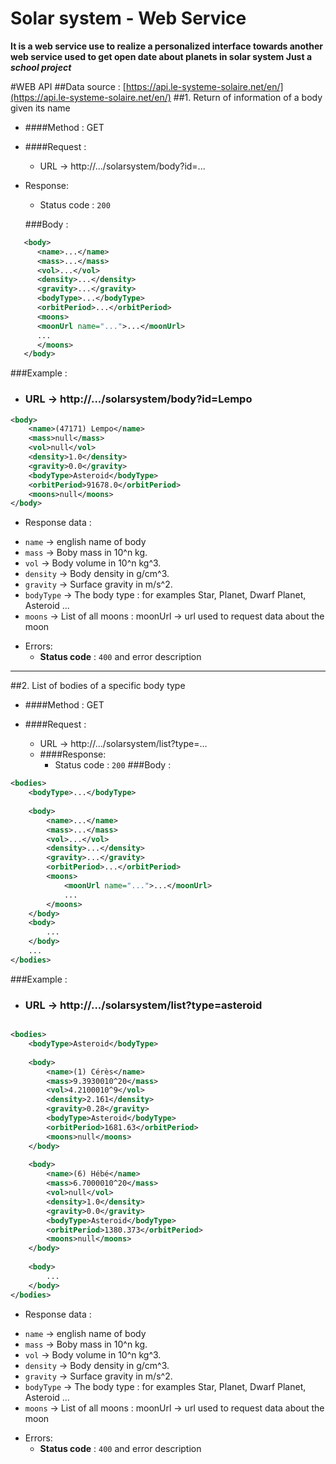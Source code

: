 # Solar system - Web Service
**It is a web service use to realize a personalized interface towards another web service used to get open date about planets in solar system
Just a _school project_**

#WEB API
##Data source : [https://api.le-systeme-solaire.net/en/](https://api.le-systeme-solaire.net/en/)
##1. Return of information of a body given its name

   * ####Method : GET
   * ####Request :
     - URL -> http://.../solarsystem/body?id=...
     
   * Response:
     - Status code : `200`
 
     ###Body :
```xml
   <body>
      <name>...</name>
      <mass>...</mass>
      <vol>...</vol>
      <density>...</density>
      <gravity>...</gravity>
      <bodyType>...</bodyType>
      <orbitPeriod>...</orbitPeriod>
      <moons>
      <moonUrl name="...">...</moonUrl>
      ...
      </moons>
   </body>    
```

###Example :

* ### URL -> http://.../solarsystem/body?id=Lempo
```xml
<body>
    <name>(47171) Lempo</name>
    <mass>null</mass>
    <vol>null</vol>
    <density>1.0</density>
    <gravity>0.0</gravity>
    <bodyType>Asteroid</bodyType>
    <orbitPeriod>91678.0</orbitPeriod>
    <moons>null</moons>
</body>
```
   * Response data :
   - `name` -> english name of body
   - `mass` -> Boby mass in 10^n kg.
   - `vol` ->  Body volume in 10^n kg^3.
   - `density` -> Body density in g/cm^3.
   - `gravity` -> Surface gravity in m/s^2.
   - `bodyType` -> The body type :  for examples Star, Planet, Dwarf Planet, Asteroid ...
   - `moons` -> List of all moons : moonUrl -> url used to request data about the moon

   * Errors:
     * **Status code** : `400`  and error description
   -----
##2. List of bodies of a specific body type
 * ####Method : GET
 * ####Request :
   - URL -> http://.../solarsystem/list?type=...

   * ####Response:
     - Status code : `200`
   ###Body :
```xml
<bodies>
    <bodyType>...</bodyType>
    
    <body>
        <name>...</name>
        <mass>...</mass>
        <vol>...</vol>
        <density>...</density>
        <gravity>...</gravity>
        <orbitPeriod>...</orbitPeriod>
        <moons>
            <moonUrl name="...">...</moonUrl>
            ...
        </moons>
    </body>
    <body>
        ...
    </body>
    ...
</bodies>
```

###Example :

* ### URL -> http://.../solarsystem/list?type=asteroid
```xml

<bodies>
    <bodyType>Asteroid</bodyType>
    
    <body>
        <name>(1) Cérès</name>
        <mass>9.3930010^20</mass>
        <vol>4.2100010^9</vol>
        <density>2.161</density>
        <gravity>0.28</gravity>
        <bodyType>Asteroid</bodyType>
        <orbitPeriod>1681.63</orbitPeriod>
        <moons>null</moons>
    </body>
    
    <body>
        <name>(6) Hébé</name>
        <mass>6.7000010^20</mass>
        <vol>null</vol>
        <density>1.0</density>
        <gravity>0.0</gravity>
        <bodyType>Asteroid</bodyType>
        <orbitPeriod>1380.373</orbitPeriod>
        <moons>null</moons>
    </body>
    
    <body>
        ...
    </body>
</bodies>
```
* Response data :
- `name` -> english name of body
- `mass` -> Boby mass in 10^n kg.
- `vol` ->  Body volume in 10^n kg^3.
- `density` -> Body density in g/cm^3.
- `gravity` -> Surface gravity in m/s^2.
- `bodyType` -> The body type :  for examples Star, Planet, Dwarf Planet, Asteroid ...
- `moons` -> List of all moons : moonUrl -> url used to request data about the moon

* Errors:
    * **Status code** : `400`  and error description

